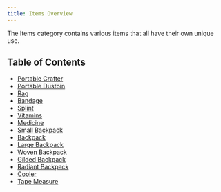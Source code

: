 ```yaml
---
title: Items Overview
---
```


The Items category contains various items that all have their own unique use.

## Table of Contents

* [Portable Crafter](Portable-Crafter.md)
* [Portable Dustbin](Portable-Dustbin.md)
* [Rag](Medical-Supplies.md)
* [Bandage](Medical-Supplies.md)
* [Splint](Medical-Supplies.md)
* [Vitamins](Medical-Supplies.md)
* [Medicine](Medical-Supplies.md)
* [Small Backpack](Backpacks.md)
* [Backpack](Backpacks.md)
* [Large Backpack](Backpacks.md)
* [Woven Backpack](Backpacks.md)
* [Gilded Backpack](Backpacks.md)
* [Radiant Backpack](Backpacks.md)
* [Cooler](Cooler.md)
* [Tape Measure](Tape-Measure) <!-- Broken Link -->
